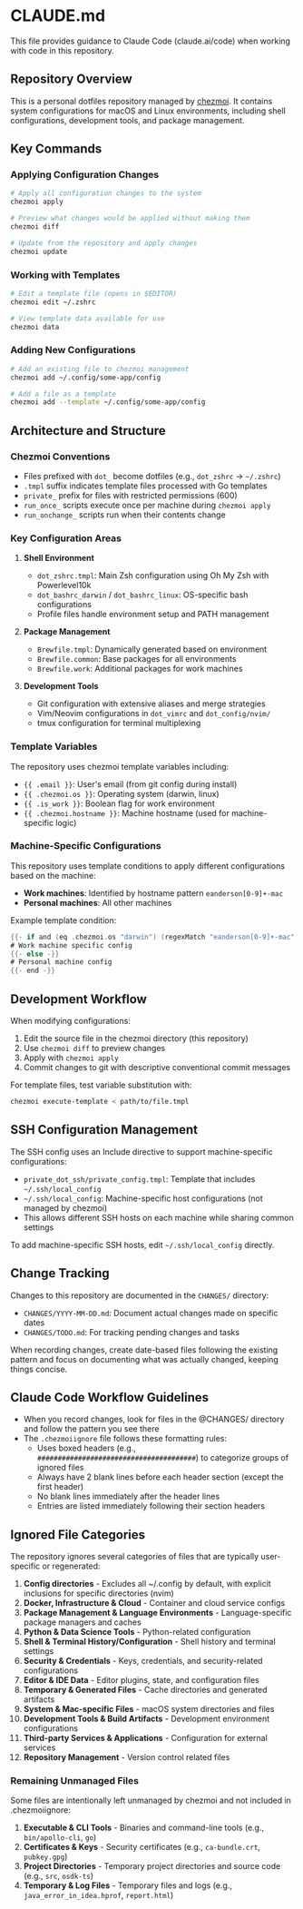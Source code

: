 # CLAUDE.md

This file provides guidance to Claude Code (claude.ai/code) when working with code in this repository.

## Repository Overview

This is a personal dotfiles repository managed by [chezmoi](https://chezmoi.io/). It contains system configurations for macOS and Linux environments, including shell configurations, development tools, and package management.

## Key Commands

### Applying Configuration Changes

```bash
# Apply all configuration changes to the system
chezmoi apply

# Preview what changes would be applied without making them
chezmoi diff

# Update from the repository and apply changes
chezmoi update
```

### Working with Templates

```bash
# Edit a template file (opens in $EDITOR)
chezmoi edit ~/.zshrc

# View template data available for use
chezmoi data
```

### Adding New Configurations

```bash
# Add an existing file to chezmoi management
chezmoi add ~/.config/some-app/config

# Add a file as a template
chezmoi add --template ~/.config/some-app/config
```

## Architecture and Structure

### Chezmoi Conventions

- Files prefixed with `dot_` become dotfiles (e.g., `dot_zshrc` → `~/.zshrc`)
- `.tmpl` suffix indicates template files processed with Go templates
- `private_` prefix for files with restricted permissions (600)
- `run_once_` scripts execute once per machine during `chezmoi apply`
- `run_onchange_` scripts run when their contents change

### Key Configuration Areas

1. **Shell Environment**
   - `dot_zshrc.tmpl`: Main Zsh configuration using Oh My Zsh with Powerlevel10k
   - `dot_bashrc_darwin` / `dot_bashrc_linux`: OS-specific bash configurations
   - Profile files handle environment setup and PATH management

2. **Package Management**
   - `Brewfile.tmpl`: Dynamically generated based on environment
   - `Brewfile.common`: Base packages for all environments
   - `Brewfile.work`: Additional packages for work machines

3. **Development Tools**
   - Git configuration with extensive aliases and merge strategies
   - Vim/Neovim configurations in `dot_vimrc` and `dot_config/nvim/`
   - tmux configuration for terminal multiplexing

### Template Variables

The repository uses chezmoi template variables including:

- `{{ .email }}`: User's email (from git config during install)
- `{{ .chezmoi.os }}`: Operating system (darwin, linux)
- `{{ .is_work }}`: Boolean flag for work environment
- `{{ .chezmoi.hostname }}`: Machine hostname (used for machine-specific logic)

### Machine-Specific Configurations

This repository uses template conditions to apply different configurations based on the machine:

- **Work machines**: Identified by hostname pattern `eanderson[0-9]+-mac`
- **Personal machines**: All other machines

Example template condition:

```go
{{- if and (eq .chezmoi.os "darwin") (regexMatch "eanderson[0-9]+-mac" .chezmoi.hostname) -}}
# Work machine specific config
{{- else -}}
# Personal machine config
{{- end -}}
```

## Development Workflow

When modifying configurations:

1. Edit the source file in the chezmoi directory (this repository)
2. Use `chezmoi diff` to preview changes
3. Apply with `chezmoi apply`
4. Commit changes to git with descriptive conventional commit messages

For template files, test variable substitution with:

```bash
chezmoi execute-template < path/to/file.tmpl
```

## SSH Configuration Management

The SSH config uses an Include directive to support machine-specific configurations:

- `private_dot_ssh/private_config.tmpl`: Template that includes `~/.ssh/local_config`
- `~/.ssh/local_config`: Machine-specific host configurations (not managed by chezmoi)
- This allows different SSH hosts on each machine while sharing common settings

To add machine-specific SSH hosts, edit `~/.ssh/local_config` directly.

## Change Tracking

Changes to this repository are documented in the `CHANGES/` directory:

- `CHANGES/YYYY-MM-DD.md`: Document actual changes made on specific dates
- `CHANGES/TODO.md`: For tracking pending changes and tasks

When recording changes, create date-based files following the existing pattern and focus on documenting what was actually changed, keeping things concise.

## Claude Code Workflow Guidelines

- When you record changes, look for files in the @CHANGES/ directory and follow the pattern you see there
- The `.chezmoiignore` file follows these formatting rules:
  - Uses boxed headers (e.g., `#######################################`) to categorize groups of ignored files
  - Always have 2 blank lines before each header section (except the first header)
  - No blank lines immediately after the header lines
  - Entries are listed immediately following their section headers

## Ignored File Categories

The repository ignores several categories of files that are typically user-specific or regenerated:

1. **Config directories** - Excludes all ~/.config by default, with explicit inclusions for specific directories (nvim)
2. **Docker, Infrastructure & Cloud** - Container and cloud service configs
3. **Package Management & Language Environments** - Language-specific package managers and caches
4. **Python & Data Science Tools** - Python-related configuration
5. **Shell & Terminal History/Configuration** - Shell history and terminal settings
6. **Security & Credentials** - Keys, credentials, and security-related configurations
7. **Editor & IDE Data** - Editor plugins, state, and configuration files
8. **Temporary & Generated Files** - Cache directories and generated artifacts
9. **System & Mac-specific Files** - macOS system directories and files
10. **Development Tools & Build Artifacts** - Development environment configurations
11. **Third-party Services & Applications** - Configuration for external services
12. **Repository Management** - Version control related files

### Remaining Unmanaged Files

Some files are intentionally left unmanaged by chezmoi and not included in .chezmoiignore:

1. **Executable & CLI Tools** - Binaries and command-line tools (e.g., `bin/apollo-cli`, `go`)
2. **Certificates & Keys** - Security certificates (e.g., `ca-bundle.crt`, `pubkey.gpg`)
3. **Project Directories** - Temporary project directories and source code (e.g., `src`, `osdk-ts`)
4. **Temporary & Log Files** - Temporary files and logs (e.g., `java_error_in_idea.hprof`, `report.html`)
